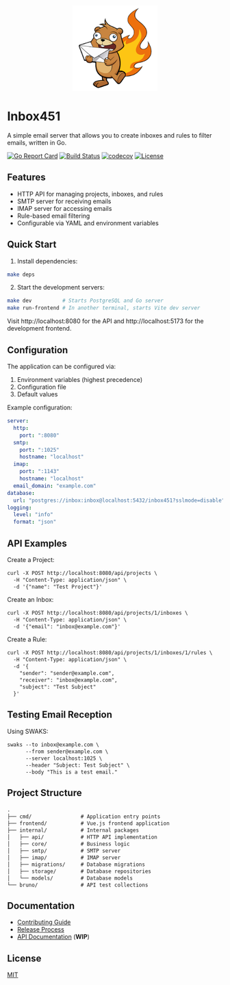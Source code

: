 <p align="center">
  <img src="frontend/public/logo.png" alt="Inbox451 Logo" width="200"/>
</p>

# Inbox451

A simple email server that allows you to create inboxes and rules to filter emails, written in Go.

[![Go Report Card](https://goreportcard.com/badge/github.com/inbox451/inbox451)](https://goreportcard.com/report/github.com/inbox451/inbox451)
[![Build Status](https://github.com/inbox451/inbox451/actions/workflows/pull-request.yml/badge.svg)](https://github.com/inbox451/inbox451/actions/workflows/pull-request.yml)
[![codecov](https://codecov.io/gh/inbox451/inbox451/graph/badge.svg?token=4HPWU0V3YD)](https://codecov.io/gh/inbox451/inbox451)
[![License](https://img.shields.io/badge/license-MIT-blue.svg)](LICENSE)

## Features

- HTTP API for managing projects, inboxes, and rules
- SMTP server for receiving emails
- IMAP server for accessing emails
- Rule-based email filtering
- Configurable via YAML and environment variables

## Quick Start

1. Install dependencies:
```bash
make deps
```

2. Start the development servers:
```bash
make dev          # Starts PostgreSQL and Go server
make run-frontend # In another terminal, starts Vite dev server
```

Visit http://localhost:8080 for the API and http://localhost:5173 for the development frontend.

## Configuration

The application can be configured via:
1. Environment variables (highest precedence)
2. Configuration file
3. Default values

Example configuration:
```yaml
server:
  http:
    port: ":8080"
  smtp:
    port: ":1025"
    hostname: "localhost"
  imap:
    port: ":1143"
    hostname: "localhost"
  email_domain: "example.com"
database:
  url: "postgres://inbox:inbox@localhost:5432/inbox451?sslmode=disable"
logging:
  level: "info"
  format: "json"
```

## API Examples

Create a Project:
```shell
curl -X POST http://localhost:8080/api/projects \
  -H "Content-Type: application/json" \
  -d '{"name": "Test Project"}'
```

Create an Inbox:
```shell
curl -X POST http://localhost:8080/api/projects/1/inboxes \
  -H "Content-Type: application/json" \
  -d '{"email": "inbox@example.com"}'
```

Create a Rule:
```shell
curl -X POST http://localhost:8080/api/projects/1/inboxes/1/rules \
  -H "Content-Type: application/json" \
  -d '{
    "sender": "sender@example.com",
    "receiver": "inbox@example.com",
    "subject": "Test Subject"
  }'
```

## Testing Email Reception

Using SWAKS:
```shell
swaks --to inbox@example.com \
      --from sender@example.com \
      --server localhost:1025 \
      --header "Subject: Test Subject" \
      --body "This is a test email."
```

## Project Structure
```
.
├── cmd/                # Application entry points
├── frontend/           # Vue.js frontend application
├── internal/           # Internal packages
│   ├── api/            # HTTP API implementation
│   ├── core/           # Business logic
│   ├── smtp/           # SMTP server
│   ├── imap/           # IMAP server
│   ├── migrations/     # Database migrations
│   ├── storage/        # Database repositories
│   └── models/         # Database models
└── bruno/              # API test collections
```

## Documentation

- [Contributing Guide](CONTRIBUTING.md)
- [Release Process](RELEASE.md)
- [API Documentation](docs/api.md) (**WIP**)

## License

[MIT](LICENSE)
